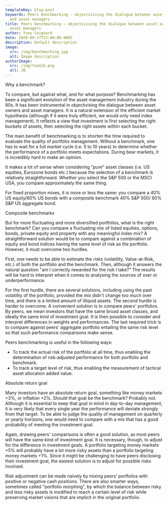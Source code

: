 ```yaml
---
templateKey: blog-post
keywords: Peers benchmarking – objectivising the dialogue between asset owners
  and asset managers
title: Peers benchmarking – objectivising the dialogue between asset owners and
  asset managers
author: Yves Coignard
date: 2020-09-27T22:00:00.000Z
description: Default description
image:
  src: /img/benchmarking.jpg
  alt: Image description
authorImage: 
  src: /img/teamjb.png
  alt: JB
---
```



Why a benchmark?

To compare, but against what, and for what purpose? Benchmarking has been a significant evolution of the asset management industry during the 80s. It has been instrumental in objectivising the dialogue between asset owners and asset managers. It is a natural extension of the efficient market hypothesis (although if it were truly efficient, we would only need index management). It reflects a view that investment is first selecting the right buckets of assets, then selecting the right assets within each bucket.

The main benefit of benchmarking is to shorten the time required to evaluate the quality of portfolio management. Without a benchmark, one has to wait for a full market cycle (i.e. 5 to 10 years) to determine whether the performance of a portfolio meets expectations. During bear markets, it is incredibly hard to make an opinion.

It makes a lot of sense when considering "pure" asset classes (i.e. US equities, Eurozone bonds etc.) because the selection of a benchmark is relatively straightforward. Whether you select the S&P 500 or the MSCI USA, you compare approximately the same thing.

For fixed proportion mixes, it is more or less the same: you compare a 40% US equity/60% US bonds with a composite benchmark 40% S&P 500/ 60% S&P US aggregate bond.

Composite benchmarks

But for more fluctuating and more diversified portfolios, what is the right benchmark? Can you compare a fluctuating mix of listed equities, options, bonds, private equity and property with any meaningful index mix? A straightforward solution would be to compare against a combination of equity and bond indices having the same level of risk as the portfolio. However, it must overcome two hurdles.

First, one needs to be able to estimate the risks (volatility, Value-at-Risk, etc.) of both the portfolio and the benchmark. Then, although it answers the natural question "am I correctly rewarded for the risk I take?” The results will be hard to interpret when it comes to analysing the sources of over or underperformance.

For the first hurdle, there are several solutions, including using the past volatility of the portfolio, provided the mix didn't change too much over time, and there is a limited amount of illiquid assets. The second hurdle is harder to overcome. A convenient solution is to compare peers' portfolios. By peers, we mean investors that have the same broad asset classes, and ideally the same kind of investment goal. It is then possible to consider and interpret differences in weights and performances. The last required trick is to compare against peers’ aggregate portfolio entailing the same risk level so that such performance comparisons make sense.

Peers benchmarking is useful in the following ways:

* To track the actual risk of the portfolio at all time, thus enabling the determination of risk-adjusted performance for both portfolio and benchmark.
* To track a target level of risk, thus enabling the measurement of tactical asset allocation added value.

Absolute return goal

Many investors have an absolute return goal, something like money markets +3%, or inflation +2%. Should that goal be the benchmark? Probably not. Although it is essential to keep that goal in mind in day-to-day management, it is very likely that every single year the performance will deviate strongly from that target. To be able to judge the quality of management on quarterly or yearly horizons, one would need to compare with a mix that has a good probability of meeting the investment goal.

Again, drawing peers' comparisons is often a good solution, as most peers will have the same kind of investment goal. It is necessary, though, to adjust for the difference in investment goals. A portfolio targeting money markets +5% will probably have a lot more risky assets than a portfolio targeting money markets +1%. Since it might be challenging to have peers disclosing their investment goal, the easiest solution is to adjust for possible risks involved.

Risk adjustment can be made naively by mixing peers’ portfolios with positive or negative cash positions. There are also smarter ways, sometimes called "portfolio morphing", by which the balance between risky and less risky assets is modified to reach a certain level of risk while preserving market visions that are implicit in the original portfolio.
